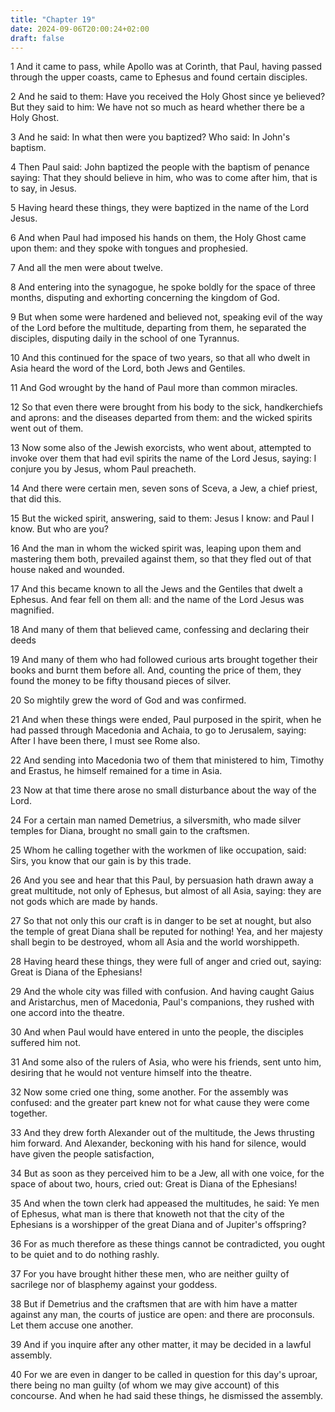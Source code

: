 ```yaml
---
title: "Chapter 19"
date: 2024-09-06T20:00:24+02:00
draft: false
---
```



1 And it came to pass, while Apollo was at Corinth, that Paul, having passed through the upper coasts, came to Ephesus and found certain disciples.

2 And he said to them: Have you received the Holy Ghost since ye believed? But they said to him: We have not so much as heard whether there be a Holy Ghost.

3 And he said: In what then were you baptized? Who said: In John's baptism.

4 Then Paul said: John baptized the people with the baptism of penance saying: That they should believe in him, who was to come after him, that is to say, in Jesus.

5 Having heard these things, they were baptized in the name of the Lord Jesus.

6 And when Paul had imposed his hands on them, the Holy Ghost came upon them: and they spoke with tongues and prophesied.

7 And all the men were about twelve.

8 And entering into the synagogue, he spoke boldly for the space of three months, disputing and exhorting concerning the kingdom of God.

9 But when some were hardened and believed not, speaking evil of the way of the Lord before the multitude, departing from them, he separated the disciples, disputing daily in the school of one Tyrannus.

10 And this continued for the space of two years, so that all who dwelt in Asia heard the word of the Lord, both Jews and Gentiles.

11 And God wrought by the hand of Paul more than common miracles.

12 So that even there were brought from his body to the sick, handkerchiefs and aprons: and the diseases departed from them: and the wicked spirits went out of them.

13 Now some also of the Jewish exorcists, who went about, attempted to invoke over them that had evil spirits the name of the Lord Jesus, saying: I conjure you by Jesus, whom Paul preacheth.

14 And there were certain men, seven sons of Sceva, a Jew, a chief priest, that did this.

15 But the wicked spirit, answering, said to them: Jesus I know: and Paul I know. But who are you?

16 And the man in whom the wicked spirit was, leaping upon them and mastering them both, prevailed against them, so that they fled out of that house naked and wounded.

17 And this became known to all the Jews and the Gentiles that dwelt a Ephesus. And fear fell on them all: and the name of the Lord Jesus was magnified.

18 And many of them that believed came, confessing and declaring their deeds

19 And many of them who had followed curious arts brought together their books and burnt them before all. And, counting the price of them, they found the money to be fifty thousand pieces of silver.

20 So mightily grew the word of God and was confirmed.

21 And when these things were ended, Paul purposed in the spirit, when he had passed through Macedonia and Achaia, to go to Jerusalem, saying: After I have been there, I must see Rome also.

22 And sending into Macedonia two of them that ministered to him, Timothy and Erastus, he himself remained for a time in Asia.

23 Now at that time there arose no small disturbance about the way of the Lord.

24 For a certain man named Demetrius, a silversmith, who made silver temples for Diana, brought no small gain to the craftsmen.

25 Whom he calling together with the workmen of like occupation, said: Sirs, you know that our gain is by this trade.

26 And you see and hear that this Paul, by persuasion hath drawn away a great multitude, not only of Ephesus, but almost of all Asia, saying: they are not gods which are made by hands.

27 So that not only this our craft is in danger to be set at nought, but also the temple of great Diana shall be reputed for nothing! Yea, and her majesty shall begin to be destroyed, whom all Asia and the world worshippeth.

28 Having heard these things, they were full of anger and cried out, saying: Great is Diana of the Ephesians!

29 And the whole city was filled with confusion. And having caught Gaius and Aristarchus, men of Macedonia, Paul's companions, they rushed with one accord into the theatre.

30 And when Paul would have entered in unto the people, the disciples suffered him not.

31 And some also of the rulers of Asia, who were his friends, sent unto him, desiring that he would not venture himself into the theatre.

32 Now some cried one thing, some another. For the assembly was confused: and the greater part knew not for what cause they were come together.

33 And they drew forth Alexander out of the multitude, the Jews thrusting him forward. And Alexander, beckoning with his hand for silence, would have given the people satisfaction,

34 But as soon as they perceived him to be a Jew, all with one voice, for the space of about two, hours, cried out: Great is Diana of the Ephesians!

35 And when the town clerk had appeased the multitudes, he said: Ye men of Ephesus, what man is there that knoweth not that the city of the Ephesians is a worshipper of the great Diana and of Jupiter's offspring?

36 For as much therefore as these things cannot be contradicted, you ought to be quiet and to do nothing rashly.

37 For you have brought hither these men, who are neither guilty of sacrilege nor of blasphemy against your goddess.

38 But if Demetrius and the craftsmen that are with him have a matter against any man, the courts of justice are open: and there are proconsuls. Let them accuse one another.

39 And if you inquire after any other matter, it may be decided in a lawful assembly.

40 For we are even in danger to be called in question for this day's uproar, there being no man guilty (of whom we may give account) of this concourse. And when he had said these things, he dismissed the assembly.

